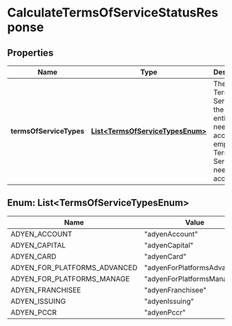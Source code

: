 

# CalculateTermsOfServiceStatusResponse


## Properties

| Name | Type | Description | Notes |
|------------ | ------------- | ------------- | -------------|
|**termsOfServiceTypes** | [**List&lt;TermsOfServiceTypesEnum&gt;**](#List&lt;TermsOfServiceTypesEnum&gt;) | The type of Terms of Service that the legal entity needs to accept. If empty, no Terms of Service needs to be accepted. |  [optional] |



## Enum: List&lt;TermsOfServiceTypesEnum&gt;

| Name | Value |
|---- | -----|
| ADYEN_ACCOUNT | &quot;adyenAccount&quot; |
| ADYEN_CAPITAL | &quot;adyenCapital&quot; |
| ADYEN_CARD | &quot;adyenCard&quot; |
| ADYEN_FOR_PLATFORMS_ADVANCED | &quot;adyenForPlatformsAdvanced&quot; |
| ADYEN_FOR_PLATFORMS_MANAGE | &quot;adyenForPlatformsManage&quot; |
| ADYEN_FRANCHISEE | &quot;adyenFranchisee&quot; |
| ADYEN_ISSUING | &quot;adyenIssuing&quot; |
| ADYEN_PCCR | &quot;adyenPccr&quot; |



